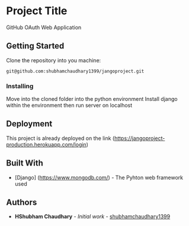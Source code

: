 # Project Title

GitHub OAuth Web Application

## Getting Started

Clone the repository into you machine:

```
git@github.com:shubhamchaudhary1399/jangoproject.git
```

### Installing

Move into the cloned folder into the python environment
Install django within the environment
then run server on localhost

## Deployment

This project is already deployed on the link (https://jangoproject-production.herokuapp.com/login)

## Built With

- [Django] (https://www.mongodb.com/) - The Pyhton web framework used

## Authors

- **HShubham Chaudhary** - _Initial work_ - [shubhamchaudhary1399](https://github.com/shubhamchaudhary1399)
